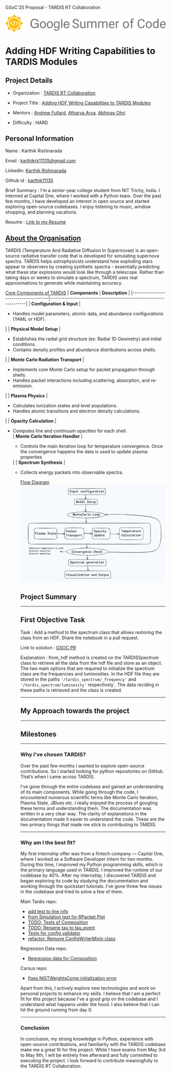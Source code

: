 GSoC'25 Proposal - TARDIS RT Collaboration

<!-- <div style="display: flex"> -->
![gsoc banner](./GSoC-logo-horizontal.svg) 
<!-- </div> -->

# Adding HDF Writing Capabilities to TARDIS Modules

## Project Details

- Organization : [TARDIS RT Collaboration](https://github.com/tardis-sn)
- Project Title : [Adding HDF Writing Capabilities to TARDIS Modules](https://tardis-sn.github.io/summer_of_code/ideas/#adding-hdf-writing-capabilities-to-tardis-modules)

- Mentors : [Andrew Fullard](https://github.com/andrewfullard), [Atharva Arya](https://github.com/atharva-2001), [Abhinav Ohri](https://github.com/KasukabeDefenceForce)

- Difficulty : HARD

## Personal Information

Name : Karthik Rishinarada

Email : karthikrk11135@gmail.com

LinkedIn: [Karthik Rishinarada](https://www.linkedin.com/in/karthik-rishinarada-a61b39251/)

Github id : [karthik11135](https://github.com/karthik11135)

Brief Summary : I'm a senior-year college student from NIT Trichy, India. I interned at Capital One, where I worked with a Python team. Over the past few months, I have developed an interest in open source and started exploring open-source codebases. I enjoy listening to music, window shopping, and planning vacations.

Resume : [Link to my Resume](https://drive.google.com/file/d/1LTs82Yv-aLM0iVrQHyoPOCQsfxLe_wFC/view?usp=sharing)

## <u>About the Organisation</u>

TARDIS (Temperature And Radiative Diffusion In Supernovae) is an open-source radiative transfer code that is developed for simulating supernova spectra. TARDIS helps astrophysicsts understand how exploding stars appear to observers by creating synthetic spectra - essentially predicting what these star explosions would look like through a telescope. Rather than taking days or weeks to simulate a spectrum, TARDIS uses real approximations to generate while maintaining accuracy.

<u>Core Components of TARDIS</u>
| **Components** | **Description** |
|-------------------------------------|------------------------------------------------------------------|
| **Configuration & Input** | <ul><li>Handles model parameters, atomic data, and abundance configurations (YAML or HDF).</li></ul> |
| **Physical Model Setup** | <ul><li>Establishes the radial grid structure (ex: Radial 1D Geometry) and initial conditions.</li><li>Contains density profiles and abundance distributions across shells.</li></ul> |
| **Monte Carlo Radiation Transport** | <ul><li>Implements core Monte Carlo setup for packet propagation through shells.</li><li>Handles packet interactions including scattering, absorption, and re-emission.</li></ul> |
| **Plasma Physics** | <ul><li>Calculates ionization states and level populations.</li><li>Handles atomic transitions and electron density calculations.</li></ul> |
| **Opacity Calculation** | <ul><li>Computes line and continuum opacities for each shell.</li>
| **Monte Carlo Iteration Handler** | <ul><li>Controls the main iteration loop for temperature convergence. Once the convergence happens the data is used to update plasma properties</li></ul> |
| **Spectrum Synthesis** | <ul><li>Collects energy packets into observable spectra.</li>

<u> Flow Diagram </u>
![flow diagram of tardis](./tardisflow.png)

## Project Summary

---

## First Objective Task
Task : Add a method to the spectrum class that allows restoring the class from an HDF. Share the notebook in a pull request.

Link to solution : [GSOC PR](https://github.com/tardis-sn/tardis/pull/2995)

Explanation : from_hdf method is created on the TARDISSpectrum class to retrieve all the data from the hdf file and store as an object. The two main options that are required to initialize the spectrum class are the frequencies and luminosities. In the HDF file they are stored in the paths ```'/tardis_spectrum/_frequency'``` and ```'/tardis_spectrum/luminosity'``` respectively`. The data reciding in these paths is retrieved and the class is created.  



---

## My Approach towards the project

---

## Milestones


---

### Why I've chosen TARDIS?

Over the past few months I wanted to explore open-source contributions. So I started looking for python repositories on GitHub. That’s when I came across TARDIS.

I've gone through the entire codebase and gained an understanding of its main components. While going through the code, I encountered numerous scientific terms like Monte Carlo Iteration, Plasma State, JBlues etc. I really enjoyed the process of googling these terms and understanding them. The documentation was written in a very clear way. The clarity of explanations in the documentation made it easier to understand the code. These are the two primary things that made me stick to contributing to TARDIS.

---

### Why am I the best fit?

My first internship offer was from a fintech company — Capital One, where I worked as a Software Developer Intern for two months. During this time, I improved my Python programming skills, which is the primary language used in TARDIS. I improved the runtime of our codebase by 40%. After my internship, I discovered TARDIS and began exploring its code by studying the documentation and working through the quickstart tutorials. I've gone threw few issues in the codebase and tried to solve a few of them.

Main Tardis repo:

- [add test to line info](https://github.com/tardis-sn/tardis/pull/2947)
- [from Simulation test for RPacket Plot](https://github.com/tardis-sn/tardis/pull/2945)
- [TODO: Tests of Composition](https://github.com/tardis-sn/tardis/pull/2944)
- [TODO: Rename tau to tau_event](https://github.com/tardis-sn/tardis/pull/2931)
- [Tests for config validator](https://github.com/tardis-sn/tardis/pull/2926)
- [refactor: Remove ConfigWriterMixin class](https://github.com/tardis-sn/tardis/pull/2926)

Regression Data repo:

- [Regression data for Composition](https://github.com/tardis-sn/tardis-regression-data/pull/44)

Carsus repo:

- [fixes NISTWeightsComp initialization error](https://github.com/tardis-sn/carsus/pull/436)

Apart from this, I actively explore new technologies and work on personal projects to enhance my skills. I believe that I am a perfect fit for this project because I've a good grip on the codebase and I understand what happens under the hood. I also believe that I can hit the ground running from day 0.

---

### Conclusion

In conclusion, my strong knowledge in Python, experience with open-source contributions, and familiarity with the TARDIS codebase make me a great fit for this project. While I have exams from May 3rd to May 9th, I will be entirely free afterward and fully committed to executing the project. I look forward to contribute meaningfully to the TARDIS RT Collaboration.
